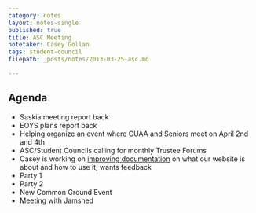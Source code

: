 ```yaml
---
category: notes
layout: notes-single
published: true
title: ASC Meeting
notetaker: Casey Gollan
tags: student-council
filepath: _posts/notes/2013-03-25-asc.md

---
```


## Agenda

- Saskia meeting report back
- EOYS plans report back
- Helping organize an event where CUAA and Seniors meet on April 2nd and 4th
- ASC/Student Councils calling for monthly Trustee Forums
- Casey is working on [improving documentation](https://github.com/CooperASC/cooperasc.github.com/blob/master/README.md) on what our website is about and how to use it, wants feedback
- Party 1
- Party 2
- New Common Ground Event
- Meeting with Jamshed